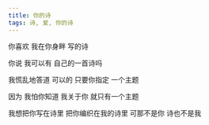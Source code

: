 ```yaml
---
title: 你的诗
tags: 诗, 爱, 你的诗
---
```


你喜欢
我在你身畔
写的诗

你说
我可以有
自己的一首诗吗

我慌乱地答道
可以的
只要你指定
一个主题

因为
我怕你知道
我关于你
就只有一个主题

我想把你写在诗里
把你编织在我的诗里
可那不是你
诗也不是我